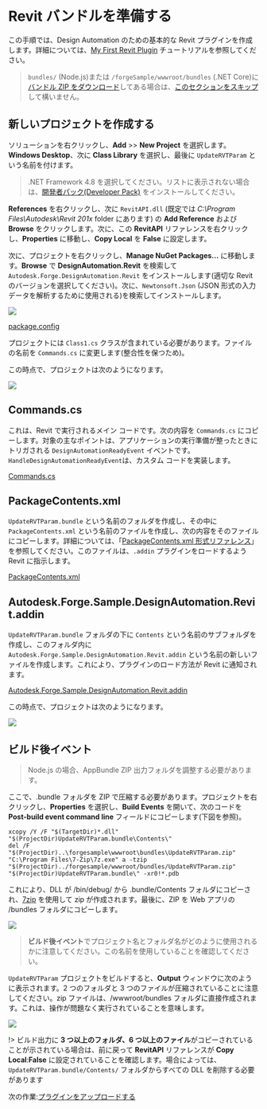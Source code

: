 # Revit バンドルを準備する

この手順では、Design Automation のための基本的な Revit プラグインを作成します。詳細については、[My First Revit Plugin](https://knowledge.autodesk.com/support/revit-products/learn-explore/caas/simplecontent/content/my-first-revit-plug-overview.html) チュートリアルを参照してください。

> `bundles/` (Node.js)または `/forgeSample/wwwroot/bundles` (.NET Core)に[バンドル ZIP をダウンロード](https://github.com/Autodesk-Forge/learn.forge.designautomation/raw/master/forgesample/wwwroot/bundles/UpdateRVTParam.zip)してある場合は、[このセクションをスキップ](/ja-JP/designautomation/appbundle/common.md)して構いません。

## 新しいプロジェクトを作成する

ソリューションを右クリックし、**Add** >> **New Project** を選択します。**Windows Desktop**、次に **Class Library** を選択し、最後に `UpdateRVTParam` という名前を付けます。 

> .NET Framework 4.8 を選択してください。リストに表示されない場合は、[開発者パック(Developer Pack)](https://dotnet.microsoft.com/download/dotnet-framework/net47) をインストールしてください。

**References** を右クリックし、次に `RevitAPI.dll` (既定では _C:\Program Files\Autodesk\Revit 201x_ folder にあります) の **Add Reference** および **Browse** をクリックします。次に、この **RevitAPI** リファレンスを右クリックし、**Properties** に移動し、**Copy Local** を **False** に設定します。

次に、プロジェクトを右クリックし、**Manage NuGet Packages...** に移動します。**Browse** で **DesignAutomation.Revit** を検索して `Autodesk.Forge.DesignAutomation.Revit` をインストールします(適切な Revit のバージョンを選択してください)。次に、`Newtonsoft.Json` (JSON 形式の入力データを解析するために使用される)を検索してインストールします。 

![](_media/designautomation/revit/new_project.gif)

[package.config](_snippets/modifymodels/engines/revit/package.config ':include :type=code xml')

プロジェクトには `Class1.cs` クラスが含まれている必要があります。ファイルの名前を `Commands.cs` に変更します(整合性を保つため)。 

この時点で、プロジェクトは次のようになります。

![](_media/designautomation/revit/project_files.png)

## Commands.cs

これは、Revit で実行されるメイン コードです。次の内容を `Commands.cs` にコピーします。対象の主なポイントは、アプリケーションの実行準備が整ったときにトリガされる `DesignAutomationReadyEvent` イベントです。`HandleDesignAutomationReadyEvent`は、カスタム コードを実装します。

[Commands.cs](_snippets/modifymodels/engines/revit/Commands.cs ':include :type=code csharp')

## PackageContents.xml

`UpdateRVTParam.bundle` という名前のフォルダを作成し、その中に `PackageContents.xml` という名前のファイルを作成し、次の内容をそのファイルにコピーします。詳細については、「[PackageContents.xml 形式リファレンス](https://knowledge.autodesk.com/search-result/caas/CloudHelp/cloudhelp/2016/ENU/AutoCAD-Customization/files/GUID-BC76355D-682B-46ED-B9B7-66C95EEF2BD0-htm.html)」を参照してください。このファイルは、`.addin` プラグインをロードするよう Revit に指示します。

[PackageContents.xml](_snippets/modifymodels/engines/revit/PackageContents.xml ':include :type=code xml')

## Autodesk.Forge.Sample.DesignAutomation.Revit.addin

`UpdateRVTParam.bundle` フォルダの下に `Contents` という名前のサブフォルダを作成し、このフォルダ内に `Autodesk.Forge.Sample.DesignAutomation.Revit.addin` という名前の新しいファイルを作成します。これにより、プラグインのロード方法が Revit に通知されます。

[Autodesk.Forge.Sample.DesignAutomation.Revit.addin](_snippets/modifymodels/engines/revit/Autodesk.Forge.Sample.DesignAutomation.Revit.addin ':include :type=code xml')

この時点で、プロジェクトは次のようになります。

![](_media/designautomation/revit/bundle_folders.png)

## ビルド後イベント

> Node.js の場合、AppBundle ZIP 出力フォルダを調整する必要があります。

ここで、.bundle フォルダを ZIP で圧縮する必要があります。プロジェクトを右クリックし、**Properties** を選択し、**Build Events** を開いて、次のコードを **Post-build event command line** フィールドにコピーします(下図を参照)。

```
xcopy /Y /F "$(TargetDir)*.dll" "$(ProjectDir)UpdateRVTParam.bundle\Contents\"
del /F "$(ProjectDir)..\forgesample\wwwroot\bundles\UpdateRVTParam.zip"
"C:\Program Files\7-Zip\7z.exe" a -tzip "$(ProjectDir)../forgesample/wwwroot/bundles/UpdateRVTParam.zip" "$(ProjectDir)UpdateRVTParam.bundle\" -xr0!*.pdb
```

これにより、DLL が /bin/debug/ から .bundle/Contents フォルダにコピーされ、[7zip](https://www.7-zip.org/) を使用して zip が作成されます。最後に、ZIP を Web アプリの /bundles フォルダにコピーします。

![](_media/designautomation/revit/post_build.png)

> **ビルド後イベント**でプロジェクト名とフォルダ名がどのように使用されるかに注意してください。この名前を使用していることを確認してください。

`UpdateRVTParam` プロジェクトをビルドすると、**Output** ウィンドウに次のように表示されます。2 つのフォルダと 3 つのファイルが圧縮されていることに注意してください。zip ファイルは、/wwwroot/bundles フォルダに直接作成されます。これは、操作が問題なく実行されていることを意味します。

![](_media/designautomation/revit/build_output.png)

!> ビルド出力に **3 つ以上のフォルダ、6 つ以上のファイル**がコピーされていることが示されている場合は、前に戻って **RevitAPI** リファレンスが **Copy Local**:**False** に設定されていることを確認します。場合によっては、`UpdateRVTParam.bundle/Contents/` フォルダからすべての DLL を削除する必要があります

次の作業:[プラグインをアップロードする](/ja-JP/designautomation/appbundle/common)